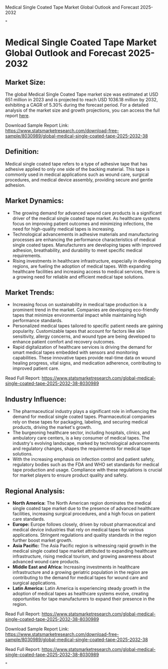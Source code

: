 Medical Single Coated Tape Market Global Outlook and Forecast 2025-2032

"<h1>Medical Single Coated Tape Market Global Outlook and Forecast 2025-2032</h1>

<h2>Market Size:</h2>
<p>The global Medical Single Coated Tape market size was estimated at USD 651 million in 2023 and is projected to reach USD 1036.18 million by 2032, exhibiting a CAGR of 5.30% during the forecast period. For a detailed analysis of the market size and growth projections, you can access the full report <a href='https://www.statsmarketresearch.com/global-medical-single-coated-tape-2025-2032-38-8030989'>here</a>.</p>
<p>Download Sample Report Link: <a href='https://www.statsmarketresearch.com/download-free-sample/8030989/global-medical-single-coated-tape-2025-2032-38'>https://www.statsmarketresearch.com/download-free-sample/8030989/global-medical-single-coated-tape-2025-2032-38</a></p>

<h2>Definition:</h2>
<p>Medical single coated tape refers to a type of adhesive tape that has adhesive applied to only one side of the backing material. This tape is commonly used in medical applications such as wound care, surgical procedures, and medical device assembly, providing secure and gentle adhesion.</p>

<h2>Market Dynamics:</h2>
<ul>
  <li>The growing demand for advanced wound care products is a significant driver of the medical single coated tape market. As healthcare systems focus on improving patient outcomes and minimizing infections, the need for high-quality medical tapes is increasing.</li>
  
  <li>Technological advancements in adhesive materials and manufacturing processes are enhancing the performance characteristics of medical single coated tapes. Manufacturers are developing tapes with improved adhesion, breathability, and durability to meet specific medical requirements.</li>
  
  <li>Rising investments in healthcare infrastructure, especially in developing regions, are fueling the adoption of medical tapes. With expanding healthcare facilities and increasing access to medical services, there is a growing need for reliable and efficient medical tape solutions.</li>
</ul>

<h2>Market Trends:</h2>
<ul>
  <li>Increasing focus on sustainability in medical tape production is a prominent trend in the market. Companies are developing eco-friendly tapes that minimize environmental impact while maintaining high performance standards.</li>
  
  <li>Personalized medical tapes tailored to specific patient needs are gaining popularity. Customizable tapes that account for factors like skin sensitivity, allergy concerns, and wound type are being developed to enhance patient comfort and recovery outcomes.</li>
  
  <li>Rapid digitalization of healthcare services is driving the demand for smart medical tapes embedded with sensors and monitoring capabilities. These innovative tapes provide real-time data on wound healing progress, vital signs, and medication adherence, contributing to improved patient care.</li>
</ul>
<p>Read Full Report: <a href='https://www.statsmarketresearch.com/global-medical-single-coated-tape-2025-2032-38-8030989'>https://www.statsmarketresearch.com/global-medical-single-coated-tape-2025-2032-38-8030989</a></p>

<h2>Industry Influence:</h2>
<ul>
  <li>The pharmaceutical industry plays a significant role in influencing the demand for medical single coated tapes. Pharmaceutical companies rely on these tapes for packaging, labeling, and securing medical products, driving the market's growth.</li>
  
  <li>The burgeoning healthcare sector, including hospitals, clinics, and ambulatory care centers, is a key consumer of medical tapes. The industry's evolving landscape, marked by technological advancements and regulatory changes, shapes the requirements for medical tape solutions.</li>
  
  <li>With the increasing emphasis on infection control and patient safety, regulatory bodies such as the FDA and WHO set standards for medical tape production and usage. Compliance with these regulations is crucial for market players to ensure product quality and safety.</li>
</ul>

<h2>Regional Analysis:</h2>
<ul>
  <li><strong>North America:</strong> The North American region dominates the medical single coated tape market due to the presence of advanced healthcare facilities, increasing surgical procedures, and a high focus on patient care standards.</li>
  
  <li><strong>Europe:</strong> Europe follows closely, driven by robust pharmaceutical and medical device industries that rely on medical tapes for various applications. Stringent regulations and quality standards in the region further boost market growth.</li>
  
  <li><strong>Asia Pacific:</strong> The Asia Pacific region is witnessing rapid growth in the medical single coated tape market attributed to expanding healthcare infrastructure, rising medical tourism, and growing awareness about advanced wound care products.</li>
  
  <li><strong>Middle East and Africa:</strong> Increasing investments in healthcare infrastructure and a growing geriatric population in the region are contributing to the demand for medical tapes for wound care and surgical applications.</li>
  
  <li><strong>Latin America:</strong> Latin America is experiencing steady growth in the adoption of medical tapes as healthcare systems evolve, creating opportunities for tape manufacturers to expand their presence in the region.</li>
</ul>
<p>Read Full Report: <a href='https://www.statsmarketresearch.com/global-medical-single-coated-tape-2025-2032-38-8030989'>https://www.statsmarketresearch.com/global-medical-single-coated-tape-2025-2032-38-8030989</a></p>

<p>Download Sample Report Link: <a href='https://www.statsmarketresearch.com/download-free-sample/8030989/global-medical-single-coated-tape-2025-2032-38'>https://www.statsmarketresearch.com/download-free-sample/8030989/global-medical-single-coated-tape-2025-2032-38</a></p>

<p>Read Full Report: <a href='https://www.statsmarketresearch.com/global-medical-single-coated-tape-2025-2032-38-8030989'>https://www.statsmarketresearch.com/global-medical-single-coated-tape-2025-2032-38-8030989</a></p>"
